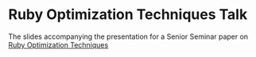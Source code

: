 # Ruby Optimization Techniques Talk

The slides accompanying the presentation for a Senior Seminar paper on [Ruby Optimization Techniques](https://github.com/johnotander/ruby_optimization_techniques)
